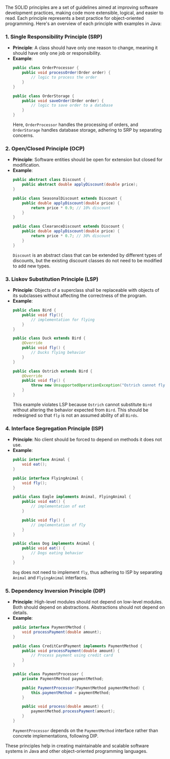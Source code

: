 The SOLID principles are a set of guidelines aimed at improving software development practices, making code more extensible, logical, and easier to read. Each principle represents a best practice for object-oriented programming. Here's an overview of each principle with examples in Java:

### 1. **Single Responsibility Principle (SRP)**
   - **Principle**: A class should have only one reason to change, meaning it should have only one job or responsibility.
   - **Example**:
     ```java
     public class OrderProcessor {
         public void processOrder(Order order) {
             // logic to process the order
         }
     }

     public class OrderStorage {
         public void saveOrder(Order order) {
             // logic to save order to a database
         }
     }
     ```
     Here, `OrderProcessor` handles the processing of orders, and `OrderStorage` handles database storage, adhering to SRP by separating concerns.

### 2. **Open/Closed Principle (OCP)**
   - **Principle**: Software entities should be open for extension but closed for modification.
   - **Example**:
     ```java
     public abstract class Discount {
         public abstract double applyDiscount(double price);
     }

     public class SeasonalDiscount extends Discount {
         public double applyDiscount(double price) {
             return price * 0.9; // 10% discount
         }
     }

     public class ClearanceDiscount extends Discount {
         public double applyDiscount(double price) {
             return price * 0.7; // 30% discount
         }
     }
     ```
     `Discount` is an abstract class that can be extended by different types of discounts, but the existing discount classes do not need to be modified to add new types.

### 3. **Liskov Substitution Principle (LSP)**
   - **Principle**: Objects of a superclass shall be replaceable with objects of its subclasses without affecting the correctness of the program.
   - **Example**:
     ```java
     public class Bird {
         public void fly(){
             // implementation for flying
         }
     }

     public class Duck extends Bird {
         @Override
         public void fly() {
             // Ducks flying behavior
         }
     }

     public class Ostrich extends Bird {
         @Override
         public void fly() {
             throw new UnsupportedOperationException("Ostrich cannot fly");
         }
     }
     ```
     This example violates LSP because `Ostrich` cannot substitute `Bird` without altering the behavior expected from `Bird`. This should be redesigned so that `fly` is not an assumed ability of all `Birds`.

### 4. **Interface Segregation Principle (ISP)**
   - **Principle**: No client should be forced to depend on methods it does not use.
   - **Example**:
     ```java
     public interface Animal {
         void eat();
     }

     public interface FlyingAnimal {
         void fly();
     }

     public class Eagle implements Animal, FlyingAnimal {
         public void eat() {
             // implementation of eat
         }

         public void fly() {
             // implementation of fly
         }
     }

     public class Dog implements Animal {
         public void eat() {
             // Dogs eating behavior
         }
     }
     ```
     `Dog` does not need to implement `fly`, thus adhering to ISP by separating `Animal` and `FlyingAnimal` interfaces.

### 5. **Dependency Inversion Principle (DIP)**
   - **Principle**: High-level modules should not depend on low-level modules. Both should depend on abstractions. Abstractions should not depend on details.
   - **Example**:
     ```java
     public interface PaymentMethod {
         void processPayment(double amount);
     }

     public class CreditCardPayment implements PaymentMethod {
         public void processPayment(double amount) {
             // Process payment using credit card
         }
     }

     public class PaymentProcessor {
         private PaymentMethod paymentMethod;

         public PaymentProcessor(PaymentMethod paymentMethod) {
             this.paymentMethod = paymentMethod;
         }

         public void process(double amount) {
             paymentMethod.processPayment(amount);
         }
     }
     ```
     `PaymentProcessor` depends on the `PaymentMethod` interface rather than concrete implementations, following DIP.

These principles help in creating maintainable and scalable software systems in Java and other object-oriented programming languages.
